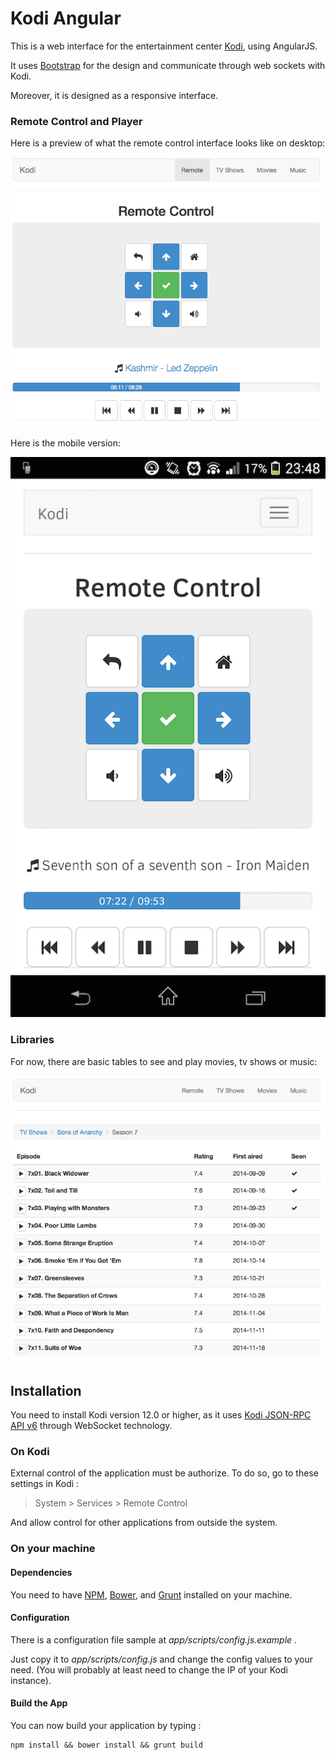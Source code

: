 # Kodi Angular

This is a web interface for the entertainment center [Kodi](http://kodi.tv/), using AngularJS.

It uses [Bootstrap](http://getbootstrap.com/) for the design and communicate through web sockets with Kodi.

Moreover, it is designed as a responsive interface.

### Remote Control and Player

Here is a preview of what the remote control interface looks like on desktop:

![Screenshot](wiki/images/remote.png "Remote")

Here is the mobile version:

![Screenshot](wiki/images/remote-mobile.png "Remote mobile")

### Libraries

For now, there are basic tables to see and play movies, tv shows or music:

![Screenshot](wiki/images/tvshows.png "TV Shows")

## Installation

You need to install Kodi version 12.0 or higher, as it uses [Kodi JSON-RPC API v6](http://kodi.wiki/view/JSON-RPC_API) through WebSocket technology.

### On Kodi

External control of the application must be authorize. To do so, go to these settings in Kodi :
> System > Services > Remote Control

And allow control for other applications from outside the system.

### On your machine

#### Dependencies

You need to have [NPM](https://www.npmjs.com/), [Bower](http://bower.io/), and [Grunt](gruntjs.com) installed on your machine.

#### Configuration

There is a configuration file sample at _app/scripts/config.js.example_ .

Just copy it to _app/scripts/config.js_ and change the config values to your need. (You will probably at least need to change the IP of your Kodi instance).

#### Build the App

You can now build your application by typing :
```
npm install && bower install && grunt build
```
